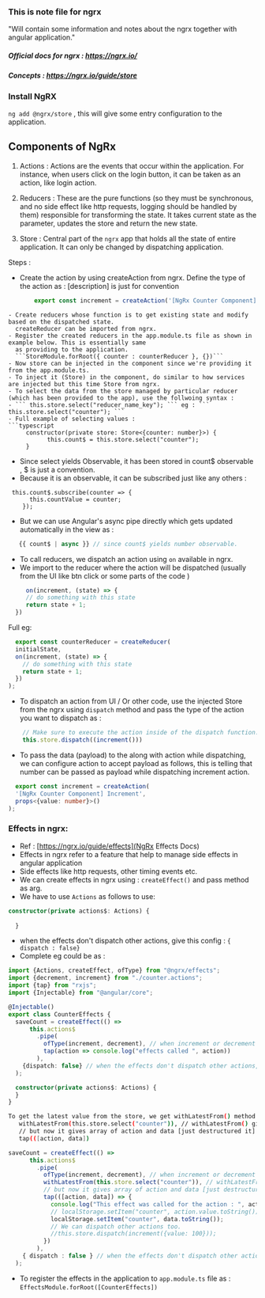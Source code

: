 ### This is note file for ngrx 
 "Will contain some information and notes about the ngrx together with angular application."

##### Official docs for ngrx : https://ngrx.io/
##### Concepts : https://ngrx.io/guide/store
### Install NgRX
```ng add @ngrx/store``` , this will give some entry configuration to the application.

## Components of NgRx

1. Actions : Actions are the events that occur within the application. For instance, when users click on the login button, it can be taken as an action, like login action. 

2. Reducers : These are the pure functions (so they must be synchronous, and no side effect like 
   http requests, logging should be handled by them) responsible for transforming the state.
   It takes current state as the parameter, updates the store and return the new state.

3. Store : Central part of the `ngrx` app that holds all the state of entire application. It can only be changed by dispatching application.

Steps : 
- Create the action by using createAction from ngrx. Define the type of the action as : [description] is just for convention 
  ```typescript
      export const increment = createAction('[NgRx Counter Component] Increment');
```
- Create reducers whose function is to get existing state and modify based on the dispatched state.
  createReducer can be imported from ngrx.
- Register the created reducers in the app.module.ts file as shown in example below. This is essentially same
  as providing to the application.
  ```StoreModule.forRoot({ counter : counterReducer }, {})```
- Now store can be injected in the component since we're providing it from the app.module.ts.
- To inject it (Store) in the component, do similar to how services are injected but this time Store from ngrx. 
- To select the data from the store managed by particular reducer (which has been provided to the app), use the follwoing syntax : 
- ``` this.store.select("reducer_name_key"); ``` eg : ``` this.store.select("counter"); ```
- Full example of selecting values : 
```typescript
     constructor(private store: Store<{counter: number}>) {
           this.count$ = this.store.select("counter");
     }
```
- Since select yields Observable, it has been stored in count$ observable , $ is just a convention.
- Because it is an observable, it can be subscribed just like any others : 
```
 this.count$.subscribe(counter => {
      this.countValue = counter;
    });
```

- But we can use Angular's async pipe directly which gets updated automatically in the view as : 
```typescript
   {{ count$ | async }} // since count$ yields number observable.
```
- To call reducers, we dispatch an action using ```on``` available in ngrx.
- We import to the reducer where the action will be dispatched (usually from the UI like btn click or some parts of the code )
```typescript
     on(increment, (state) => {
     // do something with this state
     return state + 1;
  })
```

Full eg: 
```typescript
  export const counterReducer = createReducer(
  initialState,
  on(increment, (state) => {
    // do something with this state
    return state + 1;
  })
);
```

- To dispatch an action from UI / Or other code, use the injected Store from the ngrx using 
```dispatch``` method and pass the type of the action you want to dispatch as : 

```typescript
    // Make sure to execute the action inside of the dispatch function.
    this.store.dispatch((increment()))
```

- To pass the data (payload) to the along with action while dispatching, we can configure action to accept
  payload as follows, this is telling that number can be passed as payload while dispatching increment action.
```typescript
  export const increment = createAction(
  '[NgRx Counter Component] Increment',
  props<{value: number}>()
);
```

### Effects in ngrx:
- Ref : [https://ngrx.io/guide/effects](NgRx Effects Docs)
- Effects in ngrx refer to a feature that help to manage side effects in angular application
- Side effects like http requests, other timing events etc.
- We can create effects in ngrx using : ```createEffect()``` and pass method as arg.
- We have to use ```Actions``` as follows to use: 
```typescript
constructor(private actions$: Actions) {
    
  }
```
- when the effects don't dispatch other actions, give this config : ```{ dispatch : false}```
- Complete eg could be as :

```typescript
import {Actions, createEffect, ofType} from "@ngrx/effects";
import {decrement, increment} from "./counter.actions";
import {tap} from "rxjs";
import {Injectable} from "@angular/core";

@Injectable()
export class CounterEffects {
  saveCount = createEffect(() =>
      this.actions$
        .pipe(
          ofType(increment, decrement), // when increment or decrement are dispatched.
          tap(action => console.log("effects called ", action))
        ),
    {dispatch: false} // when the effects don't dispatch other actions, give this config.
  );

  constructor(private actions$: Actions) {
  }
}
```

```bash
To get the latest value from the store, we get withLatestFrom() method. 
   withLatestFrom(this.store.select("counter")), // withLatestFrom() gives us the latest value from the store when requested
   // but now it gives array of action and data [just destructured it]
   tap(([action, data])
```   

```typescript
saveCount = createEffect(() =>
      this.actions$
        .pipe(
          ofType(increment, decrement), // when increment or decrement are dispatched.
          withLatestFrom(this.store.select("counter")), // withLatestFrom() gives us the latest value from the store when requested.
          // but now it gives array of action and data [just destructured it]
          tap(([action, data]) => {
            console.log("This effect was called for the action : ", action, "and received the data : " , data);
            // localStorage.setItem("counter", action.value.toString());
            localStorage.setItem("counter", data.toString());
            // We can dispatch other actions too.
            //this.store.dispatch(increment({value: 100}));
          })
        ),
    { dispatch : false } // when the effects don't dispatch other actions, give this config.
  );
```

- To register the effects in the application to ```app.module.ts``` file as :
```EffectsModule.forRoot([CounterEffects])```
